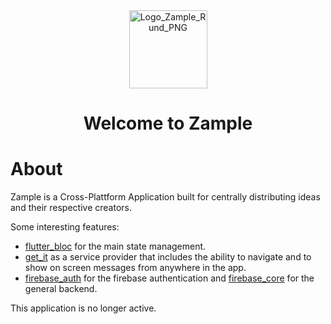 <div align="center"><img width="125" alt="Logo_Zample_Rund_PNG" src="https://user-images.githubusercontent.com/24482713/130572256-9b32aefa-c49d-4f21-9e2f-6fecd4dc65ca.png"></div>
<h1 align="center">Welcome to Zample </h1>

# About

Zample is a Cross-Plattform Application built for centrally distributing ideas and their respective creators.

Some interesting features:

* [flutter_bloc](https://pub.dev/packages/flutter_bloc) for the main state management.
* [get_it](https://pub.dev/packages/get_it) as a service provider that includes
  the ability to navigate and to show on screen messages from anywhere in the app.
* [firebase_auth](https://pub.dev/packages/firebase_auth) for the firebase authentication and [firebase_core](https://pub.dev/packages/firebase_core) for the general backend.


This application is no longer active.






